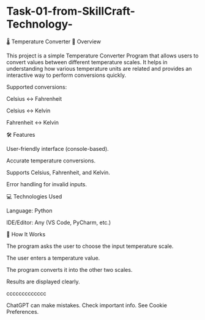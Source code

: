 # Task-01-from-SkillCraft-Technology-
🌡️ Temperature Converter
📌 Overview

This project is a simple Temperature Converter Program that allows users to convert values between different temperature scales. It helps in understanding how various temperature units are related and provides an interactive way to perform conversions quickly.

Supported conversions:

Celsius ↔ Fahrenheit

Celsius ↔ Kelvin

Fahrenheit ↔ Kelvin

🛠️ Features

User-friendly interface (console-based).

Accurate temperature conversions.

Supports Celsius, Fahrenheit, and Kelvin.

Error handling for invalid inputs.

💻 Technologies Used

Language: Python

IDE/Editor: Any (VS Code, PyCharm, etc.)

📖 How It Works

The program asks the user to choose the input temperature scale.

The user enters a temperature value.

The program converts it into the other two scales.

Results are displayed clearly.



ccccccccccccc

ChatGPT can make mistakes. Check important info. See Cookie Preferences.
